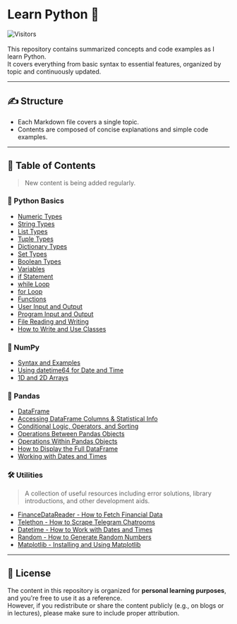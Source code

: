 # Learn Python 🐍
![Visitors](https://visitor-badge.laobi.icu/badge?page_id=zenithx31.learn-python-eng)
<br>
<br>
This repository contains summarized concepts and code examples as I learn Python.  
It covers everything from basic syntax to essential features, organized by topic and continuously updated.

---

## ✍️ Structure

- Each Markdown file covers a single topic.
- Contents are composed of concise explanations and simple code examples.

---

## 📂 Table of Contents
> New content is being added regularly.

### 🧮 Python Basics
- [Numeric Types](https://github.com/zenithx31/learn-python-eng/blob/main/basics/numeric_types.md)  
- [String Types](https://github.com/zenithx31/learn-python-eng/blob/main/basics/string_types.md)
- [List Types](https://github.com/zenithx31/learn-python-eng/blob/main/basics/list_types.md)
- [Tuple Types](https://github.com/zenithx31/learn-python-eng/blob/main/basics/tuple_types.md)
- [Dictionary Types](https://github.com/zenithx31/learn-python-eng/blob/main/basics/dictionary_types.md)
- [Set Types](https://github.com/zenithx31/learn-python-eng/blob/main/basics/set_types.md)
- [Boolean Types](https://github.com/zenithx31/learn-python-eng/blob/main/basics/boolean_types.md)
- [Variables](https://github.com/zenithx31/learn-python-eng/blob/main/basics/variables.md)
- [if Statement](https://github.com/zenithx31/learn-python-eng/blob/main/basics/if_statement.md)
- [while Loop](https://github.com/zenithx31/learn-python-eng/blob/main/basics/while_loop.md)
- [for Loop](https://github.com/zenithx31/learn-python-eng/blob/main/basics/for_loop.md)
- [Functions](https://github.com/zenithx31/learn-python-eng/blob/main/basics/functions.md)
- [User Input and Output](https://github.com/zenithx31/learn-python-eng/blob/main/basics/user_input_output.md)
- [Program Input and Output](https://github.com/zenithx31/learn-python-eng/blob/main/basics/program_input_output.md)
- [File Reading and Writing](https://github.com/zenithx31/learn-python-eng/blob/main/basics/file_reading_writing.md)
- [How to Write and Use Classes](https://github.com/zenithx31/learn-python-eng/blob/main/basics/class_examples.md)

### 📐 NumPy
- [Syntax and Examples](https://github.com/zenithx31/learn-python-eng/blob/main/numpy/syntax_examples.md)
- [Using datetime64 for Date and Time](https://github.com/zenithx31/learn-python-eng/blob/main/numpy/datetime64.md)
- [1D and 2D Arrays](https://github.com/zenithx31/learn-python-eng/blob/main/numpy/arrays.md)

### 🐼 Pandas
- [DataFrame](https://github.com/zenithx31/learn-python-eng/blob/main/pandas/dataframe.md)
- [Accessing DataFrame Columns & Statistical Info](https://github.com/zenithx31/learn-python-eng/blob/main/pandas/accessing_columns_statisticalinfo.md)
- [Conditional Logic, Operators, and Sorting](https://github.com/zenithx31/learn-python-eng/blob/main/pandas/conditional_logic_operators_sorting.md)
- [Operations Between Pandas Objects](https://github.com/zenithx31/learn-python-eng/blob/main/pandas/operations_between_objects.md)
- [Operations Within Pandas Objects](https://github.com/zenithx31/learn-python-eng/blob/main/pandas/operations_within_objects.md)
- [How to Display the Full DataFrame](https://github.com/zenithx31/learn-python-eng/blob/main/pandas/dataframe2.md)
- [Working with Dates and Times](https://github.com/zenithx31/learn-python-eng/blob/main/pandas/dates_times.md)

### 🛠️ Utilities
> A collection of useful resources including error solutions, library introductions, and other development aids.
- [FinanceDataReader - How to Fetch Financial Data](https://github.com/zenithx31/learn-python-eng/blob/main/utilities/financedatareader.md)
- [Telethon - How to Scrape Telegram Chatrooms](https://github.com/zenithx31/learn-python-eng/blob/main/utilities/telethon.md)
- [Datetime - How to Work with Dates and Times](https://github.com/zenithx31/learn-python-eng/blob/main/utilities/datetime.md)
- [Random - How to Generate Random Numbers](https://github.com/zenithx31/learn-python-eng/blob/main/utilities/random.md)
- [Matplotlib - Installing and Using Matplotlib](https://github.com/zenithx31/learn-python-eng/blob/main/utilities/matplotlib.md)

---

## 📎 License

The content in this repository is organized for **personal learning purposes**, and you're free to use it as a reference.<br>
However, if you redistribute or share the content publicly (e.g., on blogs or in lectures), please make sure to include proper attribution.
